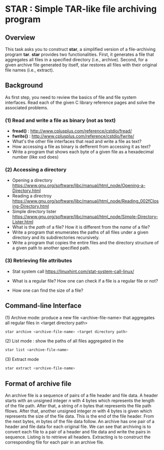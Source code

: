 # STAR : Simple TAR-like file archiving program

## Overview
This task asks you to construct __star__, a simplified version of a file-archiving program __tar__. 
__star__ provides two functionalities. 
First, it generates a file that aggregates all files in a specified directory (i.e., archive). 
Second, for a given archive file generated by itself, star restores all files with their original file names (i.e., extract).  

## Background
As first step, you need to review the basics of file and file system interfaces. 
Read each of the given C library reference pages and solve the associated problems.  

### (1) Read and write a file as binary (not as text)

+ __fread()__ : <http://www.cplusplus.com/reference/cstdio/fread/>  
+ __fwrite()__ : <http://www.cplusplus.com/reference/cstdio/fwrite/>  
+ What's the other file interfaces that read and write a file as text?  
+ How accessing a file as binary is defferent from accessing it as text?  
+ Write a program that shows each byte of a given file as a hexadecimal number (like xxd does)  

### (2) Accessing a directory
+ Opening a directory  <https://www.gnu.org/software/libc/manual/html_node/Opening-a-Directory.html>
+ Reading a directroy  <https://www.gnu.org/software/libc/manual/html_node/Reading_002fClosing-Directory.html>  
+ Simple directory lister  <https://www.gnu.org/software/libc/manual/html_node/Simple-Directory-Lister.html>  
+ What is the _path_ of a file? How it is different from the _name_ of a file?  
+ Write a program that enumerates the paths of all files under a given directory and its subdirectories recursively.  
+ Write a program that copies the entire files and the directory structure of a given path to another specified path.  

### (3) Retrieving file attributes  
+ Stat system call  <https://linuxhint.com/stat-system-call-linux/>    

+ What is a regular file? How one can check if a file is a regular file or not?    

+ How one can find the size of a file?    

## Command-line Interface
(1) Archive mode: produce a new file \<archive-file-name\> that aggregates all regular files in \<target directory path\>  
```bash
star archive <archive-file-name> <target directory path>  
```

(2) List mode : show the paths of all files aggregated in the
```bash
star list <archive-file-name>  
```

(3) Extract mode  
```bash
star extract <archive-file-name>
```

## Format of archive file
An archive file is a sequence of pairs of a file header and file data. A header starts with an unsigned integer _n_ with 4 
bytes which represents the length of the file path. After that, a string of _n_ bytes that represents the file path fllows. 
After that, another unsigned integer _m_ with 4 bytes is given which represents the size of the file data. This is the end of 
the file header. From the next bytes, _m_ bytes of the file data follow. An archive has one pair of a header and file data for 
each original file. We can see that archiving is to convert each file to a pair of a header and file data and write the pairs 
in sequence. Listing is to retrieve all headers. Extracting is to construct the corresponding file for each pair in an archive file.